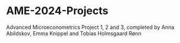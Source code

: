 # AME-2024-Projects
Advanced Microeconometrics Project 1, 2 and 3, completed by Anna Abildskov, Emma Knippel and Tobias Holmsgaard Rønn
